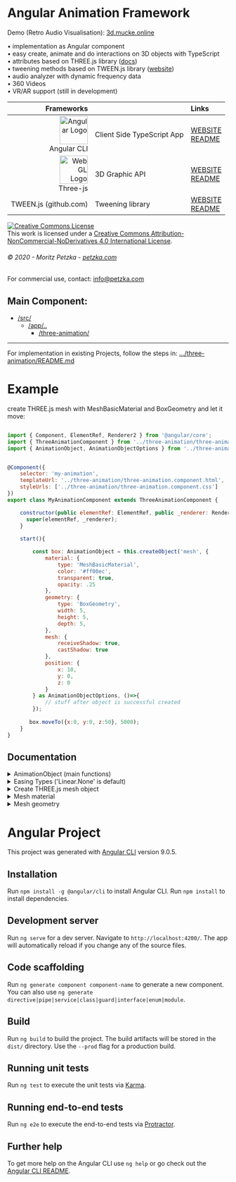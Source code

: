 # Angular Animation Framework 
Demo (Retro Audio Visualisation):
<a rel="demo" href="http://3d.mucke.online" target="_blank">
  3d.mucke.online
</a>

• implementation as Angular component<br>
• easy create, animate and do interactions on 3D objects with TypeScript<br>
• attributes based on THREE.js library (<a href="https://threejs.org/docs/" target="_blank">docs</a>)<br>
• tweening methods based on TWEEN.js library (<a href="https://www.createjs.com/tweenjs" target="_blank">website</a>)<br>
• audio analyzer with dynamic frequency data<br>
• 360 Videos<br>
• VR/AR support (still in development)<br>

| Frameworks |  | Links |
|    ---:| :---          | :---         |
| <img src="https://angular.io/assets/images/logos/angular/angular.svg" height="64"  alt="Angular Logo" /><br>Angular CLI | Client Side TypeScript App | [WEBSITE](https://angular.io)<br> [README](https://github.com/angular/angular-cli/blob/master/README.md)|
| <img src="https://upload.wikimedia.org/wikipedia/commons/thumb/2/25/WebGL_Logo.svg/1199px-WebGL_Logo.svg.png" height="64"  alt="WebGL Logo" /><br>Three-js | 3D Graphic API | [WEBSITE](https://threejs.org/)<br> [README](https://github.com/mrdoob/three.js/blob/dev/README.md)|
| TWEEN.js (github.com) | Tweening library | [WEBSITE](https://github.com/tweenjs/tween.js)<br> [README](https://github.com/tweenjs/tween.js/blob/master/README.md)|



<a rel="license" href="http://creativecommons.org/licenses/by-nc-nd/4.0/"><img alt="Creative Commons License" style="border-width:0" src="https://i.creativecommons.org/l/by-nc-nd/4.0/88x31.png" /></a><br />This work is licensed under a <a rel="license" href="http://creativecommons.org/licenses/by-nc-nd/4.0/">Creative Commons Attribution-NonCommercial-NoDerivatives 4.0 International License</a>.
###### *© 2020 - Moritz Petzka - [petzka.com](https://petzka.com/)*
For commercial use, contact: <a href="mailto:info@petzka.com" />info@petzka.com</a>

## Main Component:
 * [/src/](./src)
    * [/app/..](./src/app) 
        * [/three-animation/](./src/app/three-animation)
 - - -
 
For implementation in existing Projects, follow the steps in: [.../three-animation/README.md](./src/app/three-animation/README.md)

# Example
create THREE.js mesh with MeshBasicMaterial and BoxGeometry and let it move:

```javascript

import { Component, ElementRef, Renderer2 } from '@angular/core';
import { ThreeAnimationComponent } from '../three-animation/three-animation.component';
import { AnimationObject, AnimationObjectOptions } from '../three-animation/classes/animation-object';


@Component({
    selector: 'my-animation',
    templateUrl: '../three-animation/three-animation.component.html',
    styleUrls: ['../three-animation/three-animation.component.css']
})
export class MyAnimationComponent extends ThreeAnimationComponent {

    constructor(public elementRef: ElementRef, public _renderer: Renderer2) {
      super(elementRef, _renderer);
    }
    
    start(){

        const box: AnimationObject = this.createObject('mesh', {
            material: {
                type: 'MeshBasicMaterial',
                color: '#ff00ec',
                transparent: true,
                opacity: .25
            },
            geometry: {
                type: 'BoxGeometry',
                width: 5,
                height: 5,
                depth: 5,
            },
            mesh: {
                receiveShadow: true,
                castShadow: true
            },
            position: {
                x: 10,
                y: 0,
                z: 0
            }
        } as AnimationObjectOptions, ()=>{
            // stuff after object is successful created
        });
        
       box.moveTo({x:0, y:0, z:50}, 5000);
    }
}
```

## Documentation

<details><summary>AnimationObject (main functions)</summary>

```javascript

/* set attributes directly */

box.setPosition({x:0, y:0, z:50});

box.setRotation({x:0, y:(Math.PI / 2), z:0});

box.setScale({x:1, y:1, z:1});

box.lookAt({x:0, y:0, z:0});


/* tween attributes */

box.moveTo({x:0, y:0, z:50}, 5000, ()=>{
    // stuff after tween ended
}, 'Linear.None');

box.rotateTo({x:0, y:(Math.PI / 2), z:0}, 5000, ()=>{
    // stuff after tween ended
}, 'Linear.None');

box.scaleTo({x:0, y:(Math.PI / 2), z:0}, 5000, ()=>{
    // stuff after tween ended
}, 'Linear.None');


/* more stuff */

box.appendTo(<THREE.js Object>);


/* mouse events */

box.on('mousemove', (event)=>{});
box.on('mouseover', (event)=>{});
box.on('mouseout', (event)=>{});
box.on('mousedown', (event)=>{});
box.on('mouseup', (event)=>{});


/* collision detection */

box.on('collide', (collisionObject)=>{});

box.on('leave', (collisionObject)=>{});

```
</details>

<details><summary>Easing Types ('Linear.None' is default)</summary>
<ul>
  <li>Linear.None</li>
  <li>Quadratic.In</li>
  <li>Quadratic.Out</li>
  <li>Quadratic.InOut</li>
  <li>Cubic.In</li>
  <li>Cubic.Out</li>
  <li>Cubic.InOut</li>
  <li>Quartic.In</li>
  <li>Quartic.Out</li>
  <li>Quartic.InOut</li>
  <li>Quintic.In</li>
  <li>Quintic.Out</li>
  <li>Quintic.InOut</li>
  <li>Sinusoidal.In</li>
  <li>Sinusoidal.Out</li>
  <li>Sinusoidal.InOut</li>
  <li>Exponential.In</li>
  <li>Exponential.Out</li>
  <li>Exponential.InOut</li>
  <li>Back.In</li>
  <li>Back.Out</li>
  <li>Back.InOut</li>
  <li>Bounce.In</li>
  <li>Bounce.Out</li>
  <li>Bounce.InOut</li>
</ul> 
more infos: <a href="https://sole.github.io/tween.js/examples/03_graphs.html" target="_blank">https://sole.github.io/tween.js/examples/03_graphs.html</a>
</details>

<details><summary>Create THREE.js mesh object</summary>

Example:
```javascript
this.createObject('mesh', {
            material: {
                // properties for THREE.js material (more infos below)
                type: 'MeshBasicMaterial',
                color: '#ff00ec',
                transparent: true,
                opacity: .25
            },
            geometry: {
                // properties for THREE.js geometry (examples below)
                type: 'BoxGeometry',
                width: 5,
                height: 5,
                depth: 5,
            },
            mesh: {
                // properties for THREE.js mesh object
                receiveShadow: true,
                castShadow: true,
            }
        } 
 ``` 
More infos about THREE.js mesh: <a href="https://threejs.org/docs/#api/en/objects/Mesh" target="_blank">https://threejs.org/docs/#api/en/objects/Mesh</a>

</details>

<details><summary>Mesh material</summary>

Example:
```javascript
this.createObject('mesh', {
    ...
    material: {
        // properties for THREE.js material (more infos below)
        type: 'MeshBasicMaterial',
        color: '#ff00ec',
        transparent: true,
        opacity: .25
    },
    ...
 ```  

For more information about material properties, visit:
<a href="https://threejs.org/docs/#api/en/materials/Material" target="_blank">https://threejs.org/docs/#api/en/materials/Material</a>
<ul>
<li><a href="https://threejs.org/docs/#api/en/materials/MeshBasicMaterial" target="_blank">MeshBasicMaterial</a></li>
<li><a href="https://threejs.org/docs/#api/en/materials/MeshStandardMaterial" target="_blank">MeshStandardMaterial</a></li>
<li><a href="https://threejs.org/docs/#api/en/materials/MeshLambertMaterial" target="_blank">MeshLambertMaterial</a></li>
<li><a href="https://threejs.org/docs/#api/en/materials/MeshPhongMaterial" target="_blank">MeshPhongMaterial</a></li>
<li><a href="https://threejs.org/docs/#api/en/materials/MeshToonMaterial" target="_blank">MeshToonMaterial</a></li>
<li><a href="https://threejs.org/docs/#api/en/materials/MeshNormalMaterial" target="_blank">MeshNormalMaterial</a></li>
<li><a href="https://threejs.org/docs/#api/en/materials/MeshDepthMaterial" target="_blank">MeshDepthMaterial</a></li>
<li><a href="https://threejs.org/docs/#api/en/materials/MeshDistanceMaterial" target="_blank">MeshDistanceMaterial</a></li>
<li><a href="https://threejs.org/docs/#api/en/materials/MeshMatcapMaterial" target="_blank">MeshMatcapMaterial</a></li>
<li><a href="https://threejs.org/docs/#api/en/materials/MeshPhysicalMaterial" target="_blank">MeshPhysicalMaterial</a></li>
</ul>

</details>

<details><summary>Mesh geometry</summary>

More infos: <a href="https://threejs.org/docs/#api/en/core/Geometry" target="_blank">https://threejs.org/docs/#api/en/core/Geometry</a>

Example:
```javascript
this.createObject('mesh', { 
    ...,
    geometry: {
        type: 'BoxGeometry',
        width: 5,
        height: 5,
        depth: 5,
    },
    ...
 ```  

<details><summary>BoxGeometry</summary>

```javascript
geometry: {
    type: 'BoxGeometry',
    width: 1,
    height: 1,
    depth: 1,
    widthSegments: 1,
    heightSegments: 1,
    depthSegments: 1
}
 ```  
More infos: <a href="https://threejs.org/docs/#api/en/geometries/BoxGeometry" target="_blank">https://threejs.org/docs/#api/en/geometries/BoxGeometry</a>
</details>


<details><summary>CircleGeometry</summary>

```javascript
geometry: {
    type: 'CircleGeometry',
    radius: 1,
    segments: 8,
    thetaStart: 0,
    thetaLength: (Math.PI * 2)
}
 ```  

More infos: <a href="https://threejs.org/docs/#api/en/geometries/CircleGeometry" target="_blank">https://threejs.org/docs/#api/en/geometries/CircleGeometry</a>
</details>


<details><summary>ConeGeometry</summary>

```javascript
geometry: {
    type: 'ConeGeometry',
    radius: 1,
    height: 1,
    radialSegments: 8,
    heightSegments: 1,
    openEnded: false,
    thetaStart: 0,
    thetaLength: (Math.PI * 2)
}
 ```  

More infos: <a href="https://threejs.org/docs/#api/en/geometries/ConeGeometry" target="_blank">https://threejs.org/docs/#api/en/geometries/ConeGeometry</a>
</details>


<details><summary>CylinderGeometry</summary>

```javascript
geometry: {
    type: 'CylinderGeometry',
    radiusTop: 1,
    radiusBottom: 1,
    height: 1,
    radialSegments: 8,
    heightSegments: 1,
    openEnded: false,
    thetaStart: 0,
    thetaLength: (Math.PI * 2)
}
 ```  

More infos: <a href="https://threejs.org/docs/#api/en/geometries/CylinderGeometry" target="_blank">https://threejs.org/docs/#api/en/geometries/CylinderGeometry</a>
</details>



<details><summary>DodecahedronGeometry</summary>

```javascript
geometry: {
    type: 'DodecahedronGeometry',
    radius: 1,
    detail: 0
}
 ```  

More infos: <a href="https://threejs.org/docs/#api/en/geometries/DodecahedronGeometry" target="_blank">https://threejs.org/docs/#api/en/geometries/DodecahedronGeometry</a>
</details>





<details><summary>IcosahedronGeometry</summary>

```javascript
geometry: {
    type: 'IcosahedronGeometry',
    radius: 1,
    detail: 0
}
 ```  

More infos: <a href="https://threejs.org/docs/#api/en/geometries/IcosahedronGeometry" target="_blank">https://threejs.org/docs/#api/en/geometries/IcosahedronGeometry</a>
</details>


<details><summary>IcosahedronGeometry</summary>

```javascript
geometry: {
    type: 'LatheGeometry',
    points: [],
    segments: 12,
    phiStart: 0,
    phiLength: (Math.PI * 2)
}
 ```  

More infos: <a href="https://threejs.org/docs/#api/en/geometries/LatheGeometry" target="_blank">https://threejs.org/docs/#api/en/geometries/LatheGeometry</a>
</details>



<details><summary>OctahedronGeometry</summary>

```javascript
geometry: {
    type: 'OctahedronGeometry',
    radius: 1,
    detail: 0
}
 ``` 

More infos: <a href="https://threejs.org/docs/#api/en/geometries/OctahedronGeometry" target="_blank">https://threejs.org/docs/#api/en/geometries/OctahedronGeometry</a>
</details>


<details><summary>ParametricGeometry</summary>

```javascript
geometry: {
    type: 'ParametricGeometry',
    func: () => {
    },
    slices: 25,
    stacks: 25,
} 
``` 

More infos: <a href="https://threejs.org/docs/#api/en/geometries/ParametricGeometry" target="_blank">https://threejs.org/docs/#api/en/geometries/ParametricGeometry</a>
</details>




<details><summary>PlaneGeometry</summary>


```javascript
geometry: {
    type: 'PlaneGeometry',
    width: 1,
    height: 1,
    widthSegments: 1,
    heightSegments: 1
}
 ``` 

More infos: <a href="https://threejs.org/docs/#api/en/geometries/PlaneGeometry" target="_blank">https://threejs.org/docs/#api/en/geometries/PlaneGeometry</a>
</details>


<details><summary>PolyhedronGeometry</summary>


```javascript
geometry: {
    type: 'PolyhedronGeometry',
    vertices: [
      -1, -1, -1, 1, -1, -1, 1, 1, -1, -1, 1, -1,
      -1, -1, 1, 1, -1, 1, 1, 1, 1, -1, 1, 1,
    ],
    indices: [
      2, 1, 0, 0, 3, 2,
      0, 4, 7, 7, 3, 0,
      0, 1, 5, 5, 4, 0,
      1, 2, 6, 6, 5, 1,
      2, 3, 7, 7, 6, 2,
      4, 5, 6, 6, 7, 4
    ],
    radius: 1,
    detail: 1
}
 ``` 

More infos: <a href="https://threejs.org/docs/#api/en/geometries/PolyhedronGeometry" target="_blank">https://threejs.org/docs/#api/en/geometries/PolyhedronGeometry</a>
</details>



<details><summary>RingGeometry</summary>

```javascript
geometry: {
    type: 'RingGeometry',
    innerRadius: 0.5,
    outerRadius: 1,
    thetaSegments: 8,
    phiSegments: 8,
    thetaStart: 0,
    thetaLength: (Math.PI * 2)
}
 ```  

More infos: <a href="https://threejs.org/docs/#api/en/geometries/RingGeometry" target="_blank">https://threejs.org/docs/#api/en/geometries/RingGeometry</a>
</details>




<details><summary>SphereGeometry</summary>


```javascript
geometry: {
    type: 'SphereGeometry',
    radius: 1,
    widthSegments: 8,
    heightSegments: 6,
    phiStart: 0,
    phiLength: (Math.PI * 2),
    thetaStart: 0,
    thetaLength: (Math.PI)
}
 ``` 

More infos: <a href="https://threejs.org/docs/#api/en/geometries/SphereGeometry" target="_blank">https://threejs.org/docs/#api/en/geometries/SphereGeometry</a>
</details>



<details><summary>TetrahedronGeometry</summary>

```javascript
geometry: {
    type: 'TetrahedronGeometry',
    radius: 1,
    detail: 1
}
 ``` 

More infos: <a href="https://threejs.org/docs/#api/en/geometries/TetrahedronGeometry" target="_blank">https://threejs.org/docs/#api/en/geometries/TetrahedronGeometry</a>
</details>



<details><summary>TextGeometry</summary>


```javascript
geometry: {
    type: 'TextGeometry',
    text: 'Text',
    parameters: {
      font: null,
      size: 80,
      height: 5,
      curveSegments: 12,
      bevelEnabled: true,
      bevelThickness: 10,
      bevelSize: 8,
      bevelOffset: 0,
      bevelSegments: 5
    }
}
 ``` 


More infos: <a href="https://threejs.org/docs/#api/en/geometries/TextGeometry" target="_blank">https://threejs.org/docs/#api/en/geometries/TextGeometry</a>
</details>


<details><summary>TorusGeometry</summary>


```javascript
geometry: {
    type: 'TorusGeometry',
    radius: 1,
    tube: .4,
    radialSegments: 8,
    tubularSegments: 6,
    arc: (Math.PI * 2)
}
 ``` 


More infos: <a href="https://threejs.org/docs/#api/en/geometries/TorusGeometry" target="_blank">https://threejs.org/docs/#api/en/geometries/TorusGeometry</a>
</details>


<details><summary>TorusKnotGeometry</summary>


```javascript
geometry: {
    type: 'TorusKnotGeometry',
    radius: 1,
    tube: .4,
    tubularSegments: 64,
    radialSegments: 8,
    p: 2,
    q: 3
}
 ``` 

More infos: <a href="https://threejs.org/docs/#api/en/geometries/TorusKnotGeometry" target="_blank">https://threejs.org/docs/#api/en/geometries/TorusKnotGeometry</a>
</details>


<details><summary>TubeGeometry</summary>


```javascript
geometry: {
    type: 'TubeGeometry',
    path: null,
    tubularSegments: 64,
    radius: 1,
    radialSegments: 8,
    closed: false
}
 ``` 

More infos: <a href="https://threejs.org/docs/#api/en/geometries/TubeGeometry" target="_blank">https://threejs.org/docs/#api/en/geometries/TubeGeometry</a>
</details>





</details>


#

# Angular Project


This project was generated with [Angular CLI](https://github.com/angular/angular-cli) version 9.0.5.



## Installation

Run `npm install -g @angular/cli` to install Angular CLI.
Run `npm install` to install dependencies.


## Development server

Run `ng serve` for a dev server. Navigate to `http://localhost:4200/`. The app will automatically reload if you change any of the source files.

## Code scaffolding

Run `ng generate component component-name` to generate a new component. You can also use `ng generate directive|pipe|service|class|guard|interface|enum|module`.

## Build

Run `ng build` to build the project. The build artifacts will be stored in the `dist/` directory. Use the `--prod` flag for a production build.

## Running unit tests

Run `ng test` to execute the unit tests via [Karma](https://karma-runner.github.io).

## Running end-to-end tests

Run `ng e2e` to execute the end-to-end tests via [Protractor](http://www.protractortest.org/).

## Further help

To get more help on the Angular CLI use `ng help` or go check out the [Angular CLI README](https://github.com/angular/angular-cli/blob/master/README.md).

